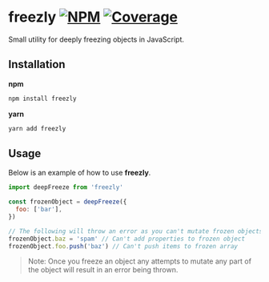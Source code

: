 # freezly [![NPM][npm-img]][npm-url] [![Coverage][cov-img]][cov-url]

Small utility for deeply freezing objects in JavaScript.

## Installation

**npm**

```bash
npm install freezly
```

**yarn**

```bash
yarn add freezly
```

## Usage

Below is an example of how to use **freezly**.

```js
import deepFreeze from 'freezly'

const frozenObject = deepFreeze({
  foo: ['bar'],
})

// The following will throw an error as you can't mutate frozen objects
frozenObject.baz = 'spam' // Can't add properties to frozen object
frozenObject.foo.push('baz') // Can't push items to frozen array
```

> Note: Once you freeze an object any attempts to mutate any part of the object will result in an error being thrown.

[cov-img]: https://img.shields.io/codecov/c/github/dogma-io/freezly.svg "Code Coverage"
[cov-url]: https://codecov.io/gh/dogma-io/freezly

[npm-img]: https://img.shields.io/npm/v/freezly.svg "NPM Version"
[npm-url]: https://www.npmjs.com/package/freezly

